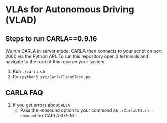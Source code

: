 # VLAs for Autonomous Driving (VLAD)

## Steps to run CARLA==0.9.16
We run CARLA in server mode. CARLA then connects to your script on port 2000 via the Python API.
To run this repository open 2 terminals and navigate to the root of this repo on your system

1. Run `./carla.sh`
2. Run `python3 src/CarlaClientTest.py`

## CARLA FAQ

1. If you get errors about `ALSA`
    - Pass the -nosound option to your command as `./CarlaUE4.sh -nosound` for CARLA<0.9.16


